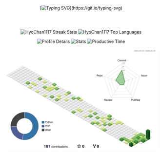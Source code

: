 <div align="center">
<br><br><br>

<!-- Don't just fork or copy it. Star it, please 🥺  -->

[![Typing SVG](https://readme-typing-svg.demolab.com?font=Permanent+Marker&size=47&duration=3500&pause=5000&color=72C843&vCenter=true&width=500&height=60&lines=Hi%F0%9F%91%8B%F0%9F%98%8A%2C+I'm+HyoChan!)](https://git.io/typing-svg)

<br><br>

<p align="center">
  <img height="180em" id="streak-stats" alt="HyoChan1117 Streak Stats" />
  <img height="180em" id="top-langs" alt="HyoChan1117 Top Languages" />
</p>

<img id="profile-details" alt="Profile Details" />
<img id="stats" alt="Stats" />
<img id="productive-time" alt="Productive Time" />

<br>

![](./profile-3d-contrib/profile-green.svg)

<script>
  function updateTheme() {
    const isDarkMode = window.matchMedia("(prefers-color-scheme: dark)").matches;
    const theme = isDarkMode ? "dark" : "default";

    document.getElementById("streak-stats").src = `https://github-readme-streak-stats.herokuapp.com/?user=HyoChan1117&theme=${theme}`;
    document.getElementById("top-langs").src = `https://github-readme-stats.vercel.app/api/top-langs/?username=HyoChan1117&layout=compact&theme=${theme}`;
    document.getElementById("profile-details").src = `http://github-profile-summary-cards.vercel.app/api/cards/profile-details?username=HyoChan1117&theme=${theme}`;
    document.getElementById("stats").src = `http://github-profile-summary-cards.vercel.app/api/cards/stats?username=HyoChan1117&theme=${theme}`;
    document.getElementById("productive-time").src = `http://github-profile-summary-cards.vercel.app/api/cards/productive-time?username=HyoChan1117&theme=${theme}`;
  }

  updateTheme();
  window.matchMedia("(prefers-color-scheme: dark)").addEventListener("change", updateTheme);
</script>
